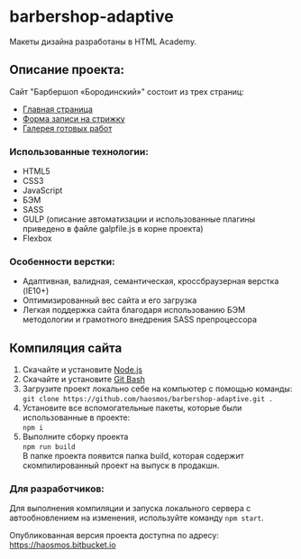 # barbershop-adaptive #
Макеты дизайна разработаны в HTML Academy.<br/>

## Описание проекта:
Сайт "Барбершоп «Бородинский»" состоит из трех страниц:
- [Главная страница](https://haosmos.bitbucket.io/ "Ссылка на главную страницу")
- [Форма записи на стрижку](https://haosmos.bitbucket.io/form.html "Ссылка на форму записи стрижки")
- [Галерея готовых работ](https://haosmos.bitbucket.io/photo.html "Ссылка на галерею готовых работ")

### Использованные технологии:
- HTML5
- CSS3
- JavaScript
- БЭМ
- SASS
- GULP (описание автоматизации и использованные плагины приведено в файле 
galpfile.js в корне проекта)
- Flexbox

### Особенности верстки:
- Адаптивная, валидная, семантическая, кроссбраузерная верстка (IE10+)
- Оптимизированный вес сайта и его загрузка
- Легкая поддержка сайта благодаря использованию БЭМ методологии и грамотного внедрения SASS препроцессора

## Компиляция сайта

1) Скачайте и установите [Node.js](https://nodejs.org/en/ "Ссылка на оф. сайт Node.js")
2) Скачайте и установите [Git Bash](https://git-scm.com/downloads "Ссылка на скачку Git Bash")
3) Загрузите проект локально себе на компьютер с помощью команды:<br/>
`git clone https://github.com/haosmos/barbershop-adaptive.git .`
4) Установите все вспомогательные пакеты, которые были использованные в проекте:<br/>
`npm i`
5) Выполните сборку проекта <br/>
`npm run build`<br/>
В папке проекта появится папка build, которая содержит скомпилированный проект на выпуск в продакшн. 

### Для разработчиков:

Для выполнения компиляции и запуска локального сервера с автообновлением на изменения, используйте команду `npm start`.<br/>

Опубликованная версия проекта доступна по адресу: https://haosmos.bitbucket.io


